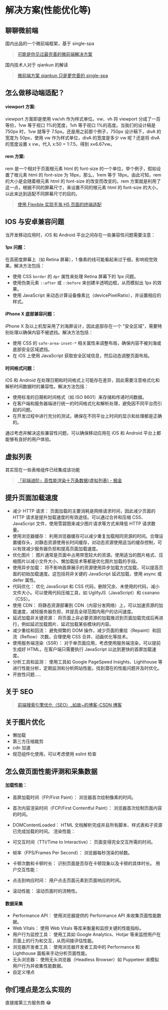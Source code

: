 # 解决方案(性能优化等)

## 聊聊微前端

国内出品的一个微前端框架，基于 single-spa

> [可能是你见过最完善的微前端解决方案](https://zhuanlan.zhihu.com/p/78362028)

国内技术人对于 qiankun 的解读

> [微前端方案 qiankun 只是更完善的 single-spa](https://mp.weixin.qq.com/s/HgEfI8JSFOwfjG4GAoaQJQ)

## 怎么做移动端适配？

#### viewport 方案:

viewport 方案即是使用 vw/vh 作为样式单位。vw、vh 将 viewport 分成了一百等份，1vw 等于视口 1%的宽度，1vh 等于视口 1%的高度。当我们的设计稿是 750px 时，1vw 就等于 7.5px。还是用之前那个例子，750px 设计稿下，divA 的宽度为 50px，使用 vw 作为样式单位，divA 的宽度是多少 vw 呢？还是将 divA 的宽度设置 x vw，代入 x:50 = 1:7.5，得到 x≈6.67vw。

#### rem 方案:

rem 是一个相对于页面根元素 html 的 font-size 的一个单位，举个例子，假如设置了根元素 html 的 font-size 为 18px，那么，1rem 等于 18px。由此可知，rem 的大小是会随着根元素 html 的 font-size 的改变而改变的。rem 方案就是利用了这一点，根据不同的屏幕尺寸，来设置不同的根元素 html 的 font-size 的大小，以此来达到适配不同屏幕尺寸的目的。

> [使用 Flexible 实现手淘 H5 页面的终端适配](https://github.com/amfe/article/issues/17)

## IOS 与安卓兼容问题

当开发移动应用时，iOS 和 Android 平台之间存在一些兼容性问题需要注意：

#### 1px 问题：

在高密度屏幕上（如 Retina 屏幕），1 像素的线可能看起来过于细，影响视觉效果。解决方法包括：

- 使用 CSS `border` 的 `dpr` 属性来处理 Retina 屏幕下的 1px 问题。
- 使用伪类元素 `::after` 或 `::before` 来创建半透明边框，从而模拟出 1px 的效果。
- 使用 JavaScript 来动态计算设备像素比（devicePixelRatio），并设置相应的样式。

#### iPhone X 底部兼容问题：

iPhone X 及以上机型采用了刘海屏设计，因此底部存在一个 "安全区域"，需要特别处理以确保内容不被遮挡。解决方法包括：

- 使用 CSS 的 `safe-area-inset-*` 相关属性来调整布局，确保内容不被刘海或底部安全区域遮挡。
- 在 iOS 上使用 JavaScript 获取安全区域信息，然后动态调整页面布局。

#### 时间格式问题：

iOS 和 Android 在处理日期和时间格式上可能存在差异，因此需要注意格式化和解析时间数据时的兼容性。解决方法包括：

- 使用标准的日期和时间格式（如 ISO 8601）来存储和传递时间数据。
- 在客户端和服务器端进行统一的时间格式化和解析处理，避免因不同平台而引起的问题。
- 在开发过程中进行充分的测试，确保在不同平台上时间的显示和处理都是正确的。

通过考虑并解决这些兼容性问题，可以确保移动应用在 iOS 和 Android 平台上都能够有良好的用户体验。

## 虚拟列表

其实现在一些表格组件已经集成该功能

> [「前端进阶」高性能渲染十万条数据(虚拟列表) - 掘金](https://juejin.cn/post/6844903982742110216)

## 提升页面加载速度

- 减少 HTTP 请求： 页面加载的主要消耗是网络请求时间，因此减少页面的 HTTP 请求是提升加载速度的有效途径。可以通过合并和压缩 CSS、JavaScript 文件，使用雪碧图来减少图片请求等方式来降低 HTTP 请求数量。
- 使用浏览器缓存： 利用浏览器缓存可以减少重复加载相同资源的时间。合理设置缓存头，对静态资源使用长时间缓存，对动态资源使用适当的缓存控制，可以有效减少服务器负担和提高页面加载速度。
- 优化图片： 图片通常是页面中占用带宽较大的资源。使用适当的图片格式、压缩图片以减小文件大小、懒加载技术等都是优化图片加载的手段。
- 使用异步加载： 将不影响首屏展示的资源使用异步加载方式加载，可以提高页面的初始加载速度。这包括将非关键的 JavaScript 延迟加载，使用 async 或 defer 属性。
- 代码优化： 优化 JavaScript 和 CSS 代码，删除冗余、未使用的代码，减小文件大小。可以使用代码压缩工具，如 UglifyJS（JavaScript）和 cssnano（CSS）。
- 使用 CDN： 将静态资源部署到 CDN（内容分发网络）上，可以加速资源的加载速度，减轻服务器负担，并提高全球范围内用户的访问速度。
- 延迟加载非关键资源： 将页面上非必要资源的加载推迟到页面加载完成后再进行，例如延迟加载图片、延迟加载某些模块的内容。
- 减少重绘和回流： 避免频繁的 DOM 操作，减少页面的重绘（Repaint）和回流（Reflow）次数。合理使用 CSS 合并、动画优化等技术。
- 使用服务端渲染（SSR）： 对于单页面应用，考虑使用服务端渲染，可以提前生成好 HTML，在客户端只需要执行 JavaScript 以达到更快的首屏加载速度。
- 分析工具和监测： 使用工具如 Google PageSpeed Insights、Lighthouse 等进行性能分析，定期监测和分析网站性能，找到潜在的性能问题并及时优化。
- 开放性问题.....

## 关于 SEO

> [前端搜索引擎优化（SEO）\_如故~的博客-CSDN 博客](https://blog.csdn.net/weixin_45899230/article/details/107512596)

## 关于图片优化

- 懒加载
- 第三方压缩裁剪
- cdn 加速
- 规范组件化使用，可以考虑使用 eslint 检查

## 怎么做页面性能评测和采集数据

#### 加载性能：

- 首屏加载时间（FP/First Paint）： 浏览器首次绘制像素的时间。
- 首次内容渲染时间（FCP/First Contentful Paint）： 浏览器首次绘制页面内容的时间。
- DOMContentLoaded： HTML 文档解析完成并且所有脚本、样式表和子资源已完成加载的时间。
  渲染性能：

- 可交互时间（TTI/Time to Interactive）： 页面变得完全交互所需的时间。
- 帧率（FPS/Frames Per Second）： 浏览器每秒渲染的帧数。
- 卡顿次数和卡顿时长： 识别页面是否存在卡顿现象以及卡顿的具体时长。
  用户交互性能：

- 点击到响应时间： 用户点击页面元素到页面响应的时间。
- 滚动性能： 滚动页面时的流畅性。

#### 数据采集

- Performance API： 使用浏览器提供的 Performance API 来收集页面性能数据。
- Web Vitals： 使用 Web Vitals 等库来衡量和监控关键的性能指标。
- 用户行为监控工具： 使用工具如 Google Analytics、Hotjar 等来监控用户在页面上的行为和交互，从而间接评估性能。
- 浏览器开发者工具： 使用浏览器开发者工具中的 Performance 和 Lighthouse 面板来手动分析页面性能。
- 无头浏览器： 使用无头浏览器（Headless Browser）如 Puppeteer 来模拟用户行为并收集性能数据。
- 自定义埋点

## 你们埋点是怎么实现的

直接接第三方服务商 😂
